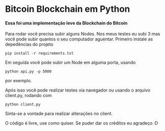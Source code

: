 # Bitcoin Blockchain em Python

#### Essa foi uma implementação leve da Blockchain do Bitcoin

Para rodar você precisa subir alguns Nodes. Nos meus testes eu subi 3 mas você pode subir quantos o seu computador aguentar. 
Primeiro instale as depedências do projeto

`pip install -r requirements.txt` 

Em seguida você pode subir um Node em alguma porta, usando

`python api.py -p 5000`

por exemplo. 

Após isso você pode realizar testes via navegador ou usando o arquivo client.py, rodando com

`python client.py`

Sinta-se a vontade para realizar alterações no client. 

O código é livre, use como quiser. Se puder dar os créditos eu agradeço :D
